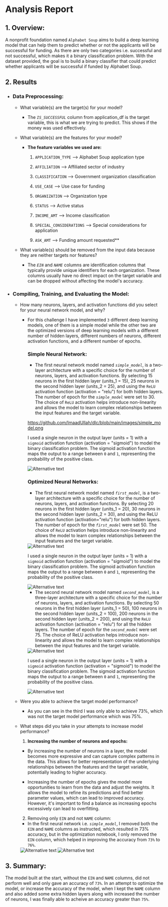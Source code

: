 # Analysis Report

## 1.  Overview:

A nonprofit foundation named `Alphabet Soup` aims to build a deep learning model that can help them to predict whether or not the applicants will be successful for funding. As there are only two categories i.e. successful and not successful, which makes it a binary classification problem. With the dataset provided, the goal is to build a binary classifier that could predict whether applicants will be successful if funded by Alphabet Soup.

## 2. Results

* ### Data Preprocessing:
  * What variable(s) are the target(s) for your model?
    * The *`IS_SUCCESSFUL`* column from application_df is the target variable, this is what we are trying to predict. This shows if the money was used effectively.

  * What variable(s) are the features for your model?
    * **The feature variables we used are:**
      1. `APPLICATION_TYPE`       --> Alphabet Soup application type

      2. `AFFILIATION`            --> Affiliated sector of industry

      3. `CLASSIFICATION`         --> Government organization classification

      4. `USE_CASE`               --> Use case for funding

      5. `ORGANIZATION`           --> Organization type

      6. `STATUS`                 --> Active status

      7. `INCOME_AMT`             --> Income classification

      8. `SPECIAL_CONSIDERATIONS` --> Special considerations for application

      9. `ASK_AMT`                --> Funding amount requested**

  * What variable(s) should be removed from the input data because they are neither targets nor features?
    * The *`EIN`* and *`NAME`* columns are identification columns that typically provide unique identifiers for each organization. These columns usually have no direct impact on the target variable and can be dropped without affecting the model's accuracy.

* ### Compiling, Training, and Evaluating the Model:

  * How many neurons, layers, and activation functions did you select for your neural network model, and why?
    * For this challenge I have implemented `3` different deep learning models, one of them is a simple model while the other two are the optimized versions of deep learning models with a different number of hidden layers, different numbers of neurons, different activation functions, and a different number of epochs.
        ### Simple Neural Network:  
        * The first neural network model named *`simple_model`*, is a two-layer architecture with a specific choice for the number of neurons, layers, and activation functions. By selecting 15 neurons in the first hidden layer (units_1 = 15), 25 neurons in the second hidden layer (units_2 = 25), and using the `ReLU` activation function (activation = "relu") for both hidden layers. The number of epoch for the *`simple_model`* were set to 30. The choice of `ReLU` activation helps introduce non-linearity and allows the model to learn complex relationships between the input features and the target variable. 

        https://github.com/ImaadUllah/dlc/blob/main/images/simple_model.png
        
        I used a single neuron in the output layer (units = 1) with a `sigmoid` activation function (activation = "sigmoid") to model the binary classification problem. The sigmoid activation function maps the output to a range between `0` and `1`, representing the probability of the positive class.
        
        <img src="images/simple_model_result.PNG" alt="Alternative text" />

        ### Optimized Neural Networks:
     
        * The first neural network model named *`first_model`*, is a two-layer architecture with a specific choice for the number of neurons, layers, and activation functions. By selecting 20 neurons in the first hidden layer (units_1 = 20), 30 neurons in the second hidden layer (units_2 = 30), and using the ReLU activation function (activation="relu") for both hidden layers. The number of epoch for the *`first_model`* were set 50. The choice of `ReLU` activation helps introduce non-linearity and allows the model to learn complex relationships between the input features and the target variable. 

        <img src="images/first_model.PNG" alt="Alternative text" />
        
        I used a single neuron in the output layer (units = 1) with a `sigmoid` activation function (activation = "sigmoid") to model the binary classification problem. The sigmoid activation function maps the output to a range between `0` and `1`, representing the probability of the positive class.
        
        <img src="images/first_model_result.PNG" alt="Alternative text" />

        * The second neural network model named *`second_model`*, is a three-layer architecture with a specific choice for the number of neurons, layers, and activation functions. By selecting 50 neurons in the first hidden layer (units_1 = 50), 100 neurons in the second hidden layer (units_2 = 100), 200 neurons in the second hidden layer (units_2 = 200), and using the `ReLU` activation function (activation = "relu") for all the hidden layers. The number of epoch for the *`second_model`* were set 75. The choice of ReLU activation helps introduce non-linearity and allows the model to learn complex relationships between the input features and the target variable. 

        <img src="images/second_model.PNG" alt="Alternative text" />
        
        I used a single neuron in the output layer (units = 1) with a `sigmoid` activation function (activation = "sigmoid") to model the binary classification problem. The sigmoid activation function maps the output to a range between `0` and `1`, representing the probability of the positive class.
        
        <img src="images/second_model_result.PNG" alt="Alternative text" />
    
  * Were you able to achieve the target model performance?
    
     * As you can see in the third I was only able to achieve 73%, which was not the target model performance which was 75%.

  * What steps did you take in your attempts to increase model performance?
    1.  **Increasing the number of neurons and epochs:**
      * By increasing the number of neurons in a layer, the model becomes more expressive and can capture complex patterns in the data. This allows for better representation of the underlying relationships between the features and the target variable, potentially leading to higher accuracy.
      
      * Increasing the number of epochs gives the model more opportunities to learn from the data and adjust the weights. It allows the model to refine its predictions and find better parameter values, which can lead to improved accuracy. However, it's important to find a balance as increasing epochs excessively can lead to overfitting.
    
    2. Removing only `EIN` and not `NAME` column: 
      * In the first neural network i.e. *`simple_model`*, I removed both the `EIN` and `NAME` columns as instructed, which resulted in 73% accuracy, but in the optimization notebook, I only removed the `EIN` column, which helped in improving the accuracy from `73%` to `76%`.
      
     <img src='images/dropping_EIN.PNG' alt="Alternative text" />
     
     <img src='images/NAME_value_counts.PNG' alt="Alternative text" />


## 3. Summary:

The model built at the start, without the `EIN` and `NAME` columns, did not perform well and only gave an accuracy of `73%`. In an attempt to optimize the model, or increase the accuracy of the model, when I kept the `NAME` column and also added some extra hidden layers along with increased the number of neurons, I was finally able to acheive an accuracy greater than `75%`.
